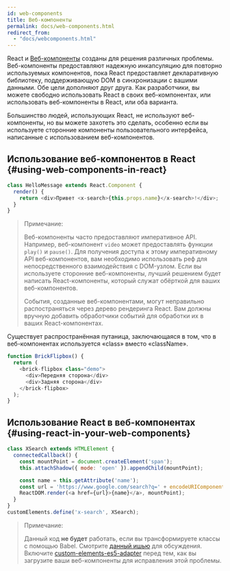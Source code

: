 ```yaml
---
id: web-components
title: Веб-компоненты
permalink: docs/web-components.html
redirect_from:
  - "docs/webcomponents.html"
---
```


React и [Веб-компоненты](https://developer.mozilla.org/ru/docs/Web/Web_Components) созданы для решения различных проблемы. Веб-компоненты предоставляют надежную инкапсуляцию для повторно используемых компонентов, пока React предоставляет декларативную библиотеку, поддерживающую DOM в синхронизации с вашими данными. Обе цели дополняют друг друга. Как разработчики, вы можете свободно использовать React в своих веб-компонентах, или использовать веб-компоненты в React, или оба варианта.

Большинство людей, использующих React, не используют веб-компоненты, но вы можете захотеть это сделать, особенно если вы используете сторонние компоненты пользовательного интерфейса, написанные с использованием веб-компонентов.

## Использование веб-компонентов в React {#using-web-components-in-react}

```javascript
class HelloMessage extends React.Component {
  render() {
    return <div>Привет <x-search>{this.props.name}</x-search>!</div>;
  }
}
```

> Примечание:
>
> Веб-компоненты часто предоставляют императивное API. Например, веб-компонент `video` может предоставлять функции `play()` и `pause()`. Для получения доступа к этому императивному API веб-компонентов, вам необходимо использовать реф для непосредственного взаимодействия с DOM-узлом. Если вы используете сторонние веб-компоненты, лучший решением будет написать React-компоненты, который служат обёрткой для ваших веб-компонентов.
>
> События, созданные веб-компонентами, могут неправильно распостраняться через дерево рендеринга React.
> Вам должны вручную добавить обработчики событий для обработки их в ваших React-компонентах.

Существует распространённая путаница, заключающаяся в том, что в веб-компонентах используется «class» вместо «className».

```javascript
function BrickFlipbox() {
  return (
    <brick-flipbox class="demo">
      <div>Передняя сторона</div>
      <div>Задняя сторона</div>
    </brick-flipbox>
  );
}
```

## Использование React в веб-компонентах {#using-react-in-your-web-components}

```javascript
class XSearch extends HTMLElement {
  connectedCallback() {
    const mountPoint = document.createElement('span');
    this.attachShadow({ mode: 'open' }).appendChild(mountPoint);

    const name = this.getAttribute('name');
    const url = 'https://www.google.com/search?q=' + encodeURIComponent(name);
    ReactDOM.render(<a href={url}>{name}</a>, mountPoint);
  }
}
customElements.define('x-search', XSearch);
```

>Примечание:
>
>Данный код **не будет** работать, если вы трансформируете классы с помощью Babel. Смотрите [данный ишью](https://github.com/w3c/webcomponents/issues/587) для обсуждения.
>Включите [custom-elements-es5-adapter](https://github.com/webcomponents/webcomponentsjs#custom-elements-es5-adapterjs) перед тем, как вы загрузите ваши веб-компоненты для исправления этой проблемы.